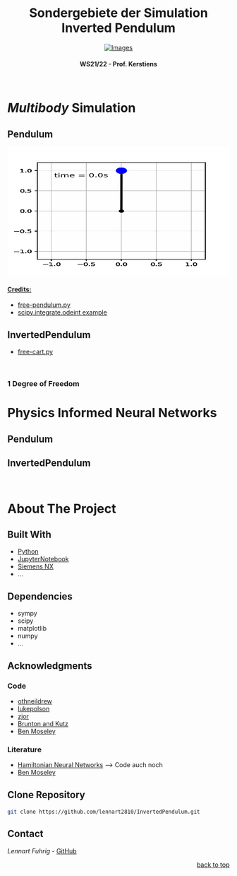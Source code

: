 <div id="top"></div>

<h1 align="center"> Sondergebiete der Simulation <br> Inverted Pendulum </h1>
<div align="center">
  <a href="https://www.w-hs.de">
    <img src="https://www.w-hs.de/typo3conf/ext/whs/Resources/Public/Images/Pagelayout/w-hs_pagelogo.png" 
    alt="Images" width="350" height="100">
  </a>
</div>
<h4 align="center"> WS21/22 - Prof. Kerstiens </h4>
<br>

# _Multibody_ Simulation
## Pendulum

<!-- 
 
<div align="center">
    <img src="https://github.com/lennart2810/InvertedPendulum/blob/master/MKS/Pendulum/Python/pendulum.png" 
    alt="Images" width="600" height="360">
  </a>
</div>

-->


<p align="center">
  <a href="https://github.com/lennart2810/InvertedPendulum/blob/master/MKS/Pendulum/Python/Pendulum.ipynb">
  <img src="https://github.com/lennart2810/InvertedPendulum/blob/master/MKS/Pendulum/Python/pendulum.gif" 
  alt="animated"  width="1000" height="290" />
</p> 

#### Credits:
* [free-pendulum.py](https://github.com/zjor/inverted-pendulum/blob/master/python/free-pendulum.py)
* [scipy.integrate.odeint example](https://docs.scipy.org/doc/scipy/reference/generated/scipy.integrate.odeint.html)

## InvertedPendulum
* [free-cart.py](https://github.com/zjor/inverted-pendulum/blob/master/python/free-cart.py)
<br>

### 1 Degree of Freedom 

# Physics Informed Neural Networks
## Pendulum
## InvertedPendulum
<br>


<!-- gif -->
<!-- 
  <p align="center">
  <img src="https://github.com/lennart2810/SDS_Projektarbeit/blob/master/Pendulum/pen.gif" alt="animated" />
  </p> 
-->

# About The Project


## Built With
* [Python](https://www.python.org)
* [JupyterNotebook](https://www.anaconda.com/products/individual#Downloads)
* [Siemens NX]()
* ...

## Dependencies 
* sympy
* scipy
* matplotlib
* numpy
* ...


## Acknowledgments
### Code 
* [othneildrew](https://github.com/othneildrew/Best-README-Template)
* [lukepolson](https://github.com/lukepolson/youtube_channel/blob/main/Python%20Metaphysics%20Series/vid4.ipynb)
* [zjor](https://github.com/zjor/inverted-pendulum)
* [Brunton and Kutz](http://databookuw.com)
* [Ben Moseley](https://github.com/benmoseley/harmonic-oscillator-pinn)
<!-- [apf99](https://github.com/apf99/Simple-Pendulum-Model) -->

### Literature
* [Hamiltonian Neural Networks](https://paperswithcode.com/paper/hamiltonian-neural-networks) --> Code auch noch
* [Ben Moseley](https://benmoseley.blog/my-research/so-what-is-a-physics-informed-neural-network/)




## Clone Repository
   ```sh
   git clone https://github.com/lennart2810/InvertedPendulum.git
   ```

<!-- inline code -->
<!-- Clone the repo `git clone https://github.com/lennart2810/SDS_Projektarbeit.git` to get started. -->

## Contact
_Lennart Fuhrig_ - [GitHub](https://github.com/lennart2810) 

<p align="right"><a href="#top">back to top</a></p>

